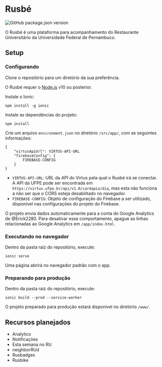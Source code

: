 # Rusbé

![GitHub package.json version](https://img.shields.io/github/package-json/v/erick2280/rusbe-web-client)

O Rusbé é uma plataforma para acompanhamento do Restaurante Universitário da Universidade Federal de Pernambuco.

## Setup

### Configurando

Clone o repositório para um diretório da sua preferência.

O Rusbé requer o [Node.js](https://nodejs.org) v10 ou posterior.

Instale o Ionic:

    npm install -g ionic

Instale as dependências do projeto:

    npm install

Crie um arquivo `environment.json` no diretório `/src/app/`, com as seguintes informações:

    {
        "virtusApiUrl": VIRTUS-API-URL 
        "firebaseConfig": {
            FIREBASE-CONFIG
        }
    }

- `VIRTUS-API-URL`: URL da API do Virtus pela qual o Rusbé irá se conectar. A API da UFPE pode ser encontrada em `https://virtus.ufpe.br/api/v1.0/cardapio/dia`, mas esta não funciona a não ser que o CORS esteja desabilitado no navegador.
- `FIREBASE-CONFIG`: Objeto de configuração do Firebase a ser utilizado, disponível nas configurações do projeto do Firebase. 

O projeto envia dados automaticamente para a conta do Google Analytics de @Erick2280. Para desativar esse comportamento, apague as linhas relacionadas ao Google Analytics em `/app/index.html`.

### Executando no navegador

Dentro da pasta raiz do repositório, execute:

    ionic serve

Uma página abrirá no navegador padrão com o app.

### Preparando para produção

Dentro da pasta raiz do repositório, execute:

    ionic build --prod --service-worker

O projeto preparado para produção estará disponível no diretório `/www/`.

## Recursos planejados

- Analytics
- Notificações
- Esta semana no RU
- neighborRUd
- Rusbadges
- Rusbike
